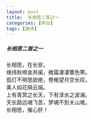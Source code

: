 ```yaml
---
layout: post
title:  长相思二首之一
categories: [李白]
tags: [唐诗]
---
```


##### 长相思二首之一

长相思，在长安。	
络纬秋啼金井阑，微霜凄凄簟色寒。	<br>
孤灯不明思欲绝，卷帷望月空长叹。	<br>
美人如花隔云端。	<br>
上有青冥之长天，下有渌水之波澜。	<br>
天长路远魂飞苦，梦魂不到关山难。	<br>
长相思，摧心肝！	<br>







































